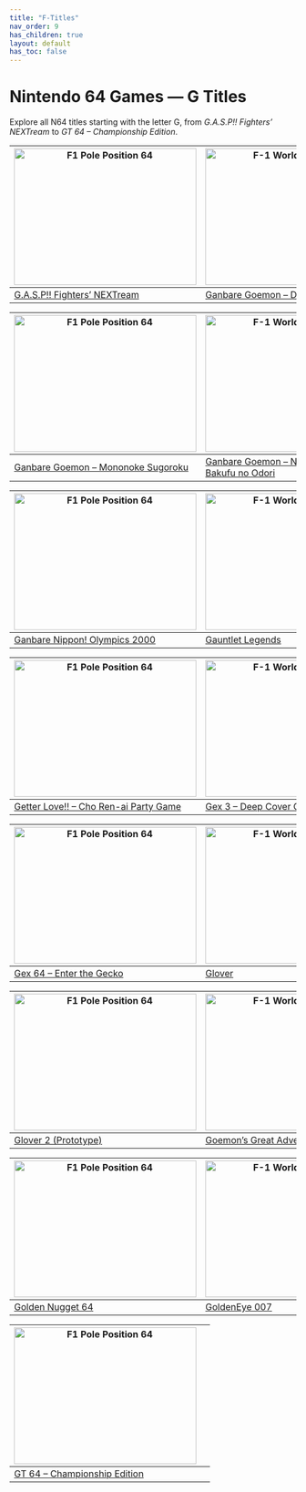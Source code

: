 ```yaml
---
title: "F-Titles"
nav_order: 9
has_children: true
layout: default
has_toc: false
---
```


# Nintendo 64 Games — G Titles

Explore all N64 titles starting with the letter G, from *G.A.S.P!! Fighters’ NEXTream* to *GT 64 – Championship Edition*.

| <a href="g/"><img src="" width="320" height="240" alt="F1 Pole Position 64"/></a> | <a href="g/"><img src="" width="320" height="240" alt="F-1 World Grand Prix"/></a> |
|---|---|
| [G.A.S.P!! Fighters’ NEXTream]() | [Ganbare Goemon – Derodero Douchuu…]()

| <a href="g/"><img src="" width="320" height="240" alt="F1 Pole Position 64"/></a> | <a href="g/"><img src="" width="320" height="240" alt="F-1 World Grand Prix"/></a> |
|---|---|
| [Ganbare Goemon – Mononoke Sugoroku]() | [Ganbare Goemon – Neo Momoyama Bakufu no Odori]()

| <a href="g/"><img src="" width="320" height="240" alt="F1 Pole Position 64"/></a> | <a href="g/"><img src="" width="320" height="240" alt="F-1 World Grand Prix"/></a> |
|---|---|
| [Ganbare Nippon! Olympics 2000]() | [Gauntlet Legends]()

| <a href="g/"><img src="" width="320" height="240" alt="F1 Pole Position 64"/></a> | <a href="g/"><img src="" width="320" height="240" alt="F-1 World Grand Prix"/></a> |
|---|---|
| [Getter Love!! – Cho Ren-ai Party Game]() | [Gex 3 – Deep Cover Gecko]()

| <a href="g/"><img src="" width="320" height="240" alt="F1 Pole Position 64"/></a> | <a href="g/"><img src="" width="320" height="240" alt="F-1 World Grand Prix"/></a> |
|---|---|
| [Gex 64 – Enter the Gecko]() | [Glover]()

| <a href="g/"><img src="" width="320" height="240" alt="F1 Pole Position 64"/></a> | <a href="g/"><img src="" width="320" height="240" alt="F-1 World Grand Prix"/></a> |
|---|---|
| [Glover 2 (Prototype)]() | [Goemon’s Great Adventure]()

| <a href="g/"><img src="" width="320" height="240" alt="F1 Pole Position 64"/></a> | <a href="g/"><img src="" width="320" height="240" alt="F-1 World Grand Prix"/></a> |
|---|---|
| [Golden Nugget 64]() | [GoldenEye 007]()

| <a href="g/"><img src="" width="320" height="240" alt="F1 Pole Position 64"/></a> |  |
|---|---|
| [GT 64 – Championship Edition]() |  |
